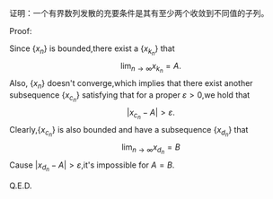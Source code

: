 证明：一个有界数列发散的充要条件是其有至少两个收敛到不同值的子列。

Proof:

Since $\{x_{n}\}$ is bounded,there exist a $\{x_{k_{n}}\}$ that 
$$
\lim_{ n \to \infty }  x_{k_{n}} = A.
$$
Also, $\{x_{n}\}$ doesn't converge,which implies that there exist another subsequence  $\{x_{c_{n}}\}$ satisfying that for a proper $\varepsilon > 0$,we hold that
$$
 | x_{c_{n}} -A |>\varepsilon.
$$
Clearly,$\{x_{c_{n}}\}$ is also bounded and have a subsequence $\{x_{d_{n}}\}$ that 
$$
\lim_{ n \to \infty } x_{d_{n}} = B
$$
Cause $| x_{d_{n}} -A |>\varepsilon$,it's impossible for $A=B$.

Q.E.D.